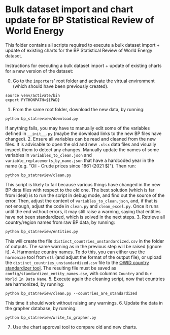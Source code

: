 # Bulk dataset import and chart update for BP Statistical Review of World Energy

This folder contains all scripts required to execute a bulk dataset import + update of existing charts for the BP Statistical Review of World Energy dataset. 

Instructions for executing a bulk dataset import + update of existing charts for a new version of the dataset:

0. Go to the `importers`' root folder and activate the virtual environment (which should have been previously created).
```
source venv/activate/bin
export PYTHONPATH=${PWD}
```
1. From the same root folder, download the new data, by running:
```
python bp_statreview/download.py
```
If anything fails, you may have to manually edit some of the variables defined in `__init__.py` (maybe the download
links to the new BP files have changed).
2. Ensure all variables can be read and cleaned from the new files.
It is advisable to open the old and new `.xlsx` data files and visually inspect them to detect any changes.
Manually update the names of some variables in `variables_to_clean.json` and `variable_replacements_by_name.json` that
have a hardcoded year in the name (e.g. "Oil - Crude prices since 1861 (2021 $)").
Then run:
```
python bp_statreview/clean.py
```
This script is likely to fail because various things have changed in the new BP data files with respect to the old one.
The best solution (which is far from ideal) is to run the script in debug mode, and find out the source of the error.
Then, adjust the content of `variables_to_clean.json`, and, if that is not enough, adjust the code in `clean.py` and
`clean_excel.py`.
Once it runs until the end without errors, it may still raise a warning, saying that entities have not been
standardized, which is solved in the next steps.
3. Retrieve all country/region names from raw BP data, by running:
```
python bp_statreview/entities.py
```
This will create the file `distinct_countries_unstandardized.csv` in the folder of outputs.
The same warning as in the previous step will be raised (ignore it).
4. Harmonize country names.
To do this, you can either use the `harmonize` tool from `etl` (and adjust the format of the output file), or upload
the `distinct_countries_unstandardized.csv` file to the
[OWID country standardizer tool](https://owid.cloud/admin/standardize).
The resulting file must be saved as `config/standardized_entity_names.csv`, with columns `Country` and
`Our World In Data Name`.
5. Execute again the cleaning script, now that countries are harmonized, by running:
```
python bp_statreview/clean.py --countries_are_standardized
```
This time it should work without raising any warnings.
6. Update the data in the grapher database, by running:
```
python bp_statreview/write_to_grapher.py
```
7. Use the chart approval tool to compare old and new charts.

